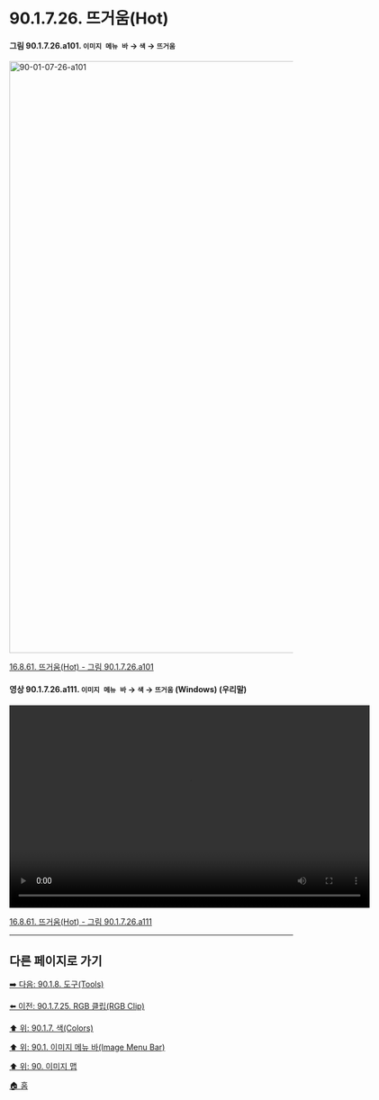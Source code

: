 # 90.1.7.26. 뜨거움(Hot)

<a id="90-01-07-26-a101"></a>

#### 그림 90.1.7.26.a101. `이미지 메뉴 바` → `색` → `뜨거움`
<img width="989" height="1052" alt="90-01-07-26-a101" src="https://github.com/user-attachments/assets/436f7d49-48bb-4606-bde2-1baab96d52d4" />

[16.8.61. 뜨거움(Hot) - 그림 90.1.7.26.a101](./16-08-61-hot.md#90-01-07-26-a101)

<a id="90-01-07-26-a111"></a>

#### 영상 90.1.7.26.a111. `이미지 메뉴 바` → `색` → `뜨거움` (Windows) (우리말)
<video controls="controls" width="640" height="360" src="https://github.com/user-attachments/assets/57db9adb-47e6-4ebe-b34d-874f68597cc3"></video>

[16.8.61. 뜨거움(Hot) - 그림 90.1.7.26.a111](./16-08-61-hot.md#90-01-07-26-a111)

***

## 다른 페이지로 가기

[➡️ 다음: 90.1.8. 도구(Tools)](./90-01-08-00-tools.md)

[⬅️ 이전: 90.1.7.25. RGB 클립(RGB Clip)](./90-01-07-25-rgb_clip.md)

[⬆️ 위: 90.1.7. 색(Colors)](./90-01-07-00-colors.md)

[⬆️ 위: 90.1. 이미지 메뉴 바(Image Menu Bar)](./90-01-00-image-menu-bar.md)

[⬆️ 위: 90. 이미지 맵](./90-00-image-map.md)

[🏠 홈](./00-home.md)
